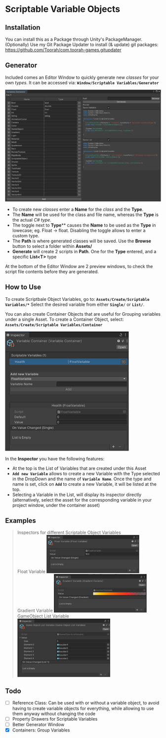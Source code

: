 # Scriptable Variable Objects
 
## Installation
You can install this as a Package through Unity's PackageManager.
(Optionally) Use my Git Package Updater to install (& update) git packages: https://github.com/Toorah/com.toorah-games.gitupdater
 
## Generator
Included comes an Editor Window to quickly generate new *classes* for your own *types*.
It can be accessed via:
**`Window/Scriptable Variables/Generator`**

<img src="Documentation~/Screenshots/generator.png" width="600">
 
- To create new *classes* enter a **Name** for the *class* and the **Type**.
- The **Name** will be used for the class and file name, whereas the **Type** is the actual *C# type*.
- The toggle next to **Type**** causes the **Name** to be used as the **Type** in lowecase; eg. Float -> float. Disabling the toggle allows to enter a custom type.
- The **Path** is where generated classes will be saved. Use the **Browse** button to select a folder within **Assets/**
- **Generate** will create 2 scripts in **Path**. One for the **Type** entered, and a specific **List\<T>** type

At the bottom of the Editor Window are 2 preview windows, to check the script file contents before they are generated.

## How to Use
To create Scriptbale Object Variables, go to:
**`Assets/Create/Scriptable Variables/*`**
Select the desired variable from either **`Single/`** or **`List/`**.

You can also create Container Objects that are useful for Grouping variables under a single Asset.
To create a Container Object, select:
**`Assets/Create/Scriptable Variables/Container`**

<img src="Documentation~/Screenshots/container_02.png" width="400">

In the **Inspector** you have the following features:
- At the top is the List of Variables that are created under this Asset
- **`Add new Variable`** allows to create a new Variable with the Type selected in the DropDown and the name of **`Variable Name`**. Once the type and name is set, click on **`Add`** to create a new Variable, it will be listed at the top.
- Selecting a Variable in the List, will display its inspector directly (alternatively, select the asset for the corresponding variable in your project window, under the container asset)

## Examples
> Inspectors for different Scriptable Object Variables</br>
Float Variable
<img src="Documentation~/Screenshots/float-var.png" width="300"><br>
Gradient Variable
<img src="Documentation~/Screenshots/gradient-var.png" width="300"><br>
GameObject List Variable
<img src="Documentation~/Screenshots/go-list-var.png" width="300"><br>

## Todo
- [ ] Reference Class: Can be used with or without a variable object, to avoid having to create variable objects for everything, while allowing to use them anyway without changing the code
- [ ] Property Drawers for Scriptable Variables
- [ ] Better Generator Window
- [x] Containers: Group Variables
